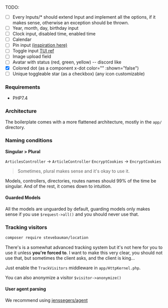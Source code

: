 TODO:

* [ ] Every Inputs/* should extend Input and implement all the options, if it makes sense, otherwise an exception should be thrown.
* [ ] Year, month, day, birthday input
* [ ] Clock input, disabled time, enabled time
* [ ] Calendar
* [ ] Pin input [(inspiration here)](https://tailwindcomponents.com/component/pin-code-field)
* [ ] Toggle input [TUI ref](https://tailwindui.com/components/application-ui/forms/toggles)
* [ ] Image upload field
* [ ] Avatar with status (red, green, yellow) -- discord like
* [x] Colored dot (as a component x-dot color="" :shown="false")
* [ ] Unique toggleable star (as a checkbox) (any icon customizable)
### Requirements

* PHP7.4

### Architecture

The boilerplate comes with a more flattened architecture, mostly in the `app/` directory.

### Naming conditions

**Singular > Plural**

`ArticlesController` -> `ArticleController`
`EncryptCookies` -> `EncryptCookies`
> Sometimes, plural makes sense and it's okay to use it.

Models, controllers, directories, routes names should 99% of the time be singular.
And of the rest, it comes down to intuition.

#### Guarded Models

All the models are unguarded by default, guarding models only makes sense if you use `$request->all()` and you should never use that.

### Tracking visitors

```bash
composer require stevebauman/location
```

There's is a somewhat advanced tracking system but it's not here for you to use it unless **you're forced to**.
I want to make this very clear, you should not use that, but sometimes the client asks, and the client is king...

Just enable the `TrackVisitors` middleware in `app/HttpKernel.php`.

You can also anonymize a visitor `$visitor->anonymize()`

#### User agent parsing
 
We recommend using [jenssegers/agent](https://github.com/jenssegers/agent)

